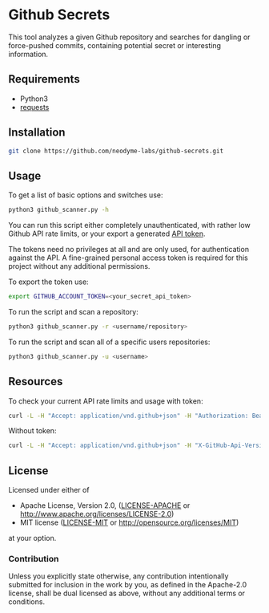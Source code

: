 # Github Secrets

This tool analyzes a given Github repository and searches for dangling or force-pushed commits, containing potential secret or interesting information.

## Requirements

- Python3
- [requests](https://pypi.org/project/requests/)

## Installation

```bash
git clone https://github.com/neodyme-labs/github-secrets.git
```

## Usage

To get a list of basic options and switches use:
```bash
python3 github_scanner.py -h
```

You can run this script either completely unauthenticated, with rather low Github API rate limits, or your export a generated [API token](https://github.com/settings/tokens).

The tokens need no privileges at all and are only used, for authentication against the API. A fine-grained personal access token is required for this project without any additional permissions.

To export the token use:
```bash
export GITHUB_ACCOUNT_TOKEN=<your_secret_api_token>
```

To run the script and scan a repository:
```bash
python3 github_scanner.py -r <username/repository>
```

To run the script and scan all of a specific users repositories:
```bash
python3 github_scanner.py -u <username>
```

## Resources

To check your current API rate limits and usage with token:
```bash
curl -L -H "Accept: application/vnd.github+json" -H "Authorization: Bearer <your_secret_api_token>" -H "X-GitHub-Api-Version: 2022-11-28" https://api.github.com/rate_limit
```

Without token:
```bash
curl -L -H "Accept: application/vnd.github+json" -H "X-GitHub-Api-Version: 2022-11-28" https://api.github.com/rate_limit
```

## License

Licensed under either of

 * Apache License, Version 2.0, ([LICENSE-APACHE](LICENSE-APACHE) or <http://www.apache.org/licenses/LICENSE-2.0>)
 * MIT license ([LICENSE-MIT](LICENSE-MIT) or <http://opensource.org/licenses/MIT>)

at your option.

### Contribution

Unless you explicitly state otherwise, any contribution intentionally
submitted for inclusion in the work by you, as defined in the Apache-2.0
license, shall be dual licensed as above, without any additional terms or
conditions.

